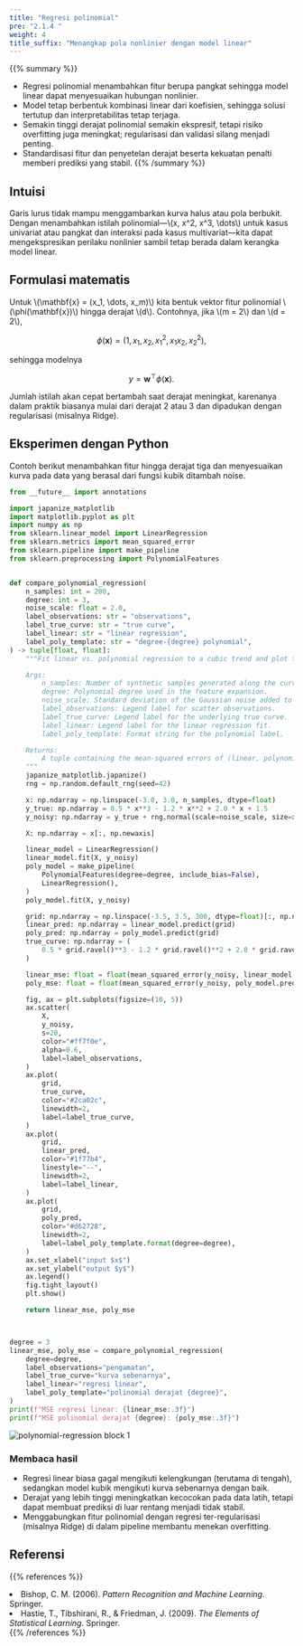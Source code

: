 ```yaml
---
title: "Regresi polinomial"
pre: "2.1.4 "
weight: 4
title_suffix: "Menangkap pola nonlinier dengan model linear"
---
```


{{% summary %}}
- Regresi polinomial menambahkan fitur berupa pangkat sehingga model linear dapat menyesuaikan hubungan nonlinier.
- Model tetap berbentuk kombinasi linear dari koefisien, sehingga solusi tertutup dan interpretabilitas tetap terjaga.
- Semakin tinggi derajat polinomial semakin ekspresif, tetapi risiko overfitting juga meningkat; regularisasi dan validasi silang menjadi penting.
- Standardisasi fitur dan penyetelan derajat beserta kekuatan penalti memberi prediksi yang stabil.
{{% /summary %}}

## Intuisi
Garis lurus tidak mampu menggambarkan kurva halus atau pola berbukit. Dengan menambahkan istilah polinomial—\\(x, x^2, x^3, \dots\\) untuk kasus univariat atau pangkat dan interaksi pada kasus multivariat—kita dapat mengekspresikan perilaku nonlinier sambil tetap berada dalam kerangka model linear.

## Formulasi matematis
Untuk \\(\mathbf{x} = (x_1, \dots, x_m)\\) kita bentuk vektor fitur polinomial \\(\phi(\mathbf{x})\\) hingga derajat \\(d\\). Contohnya, jika \\(m = 2\\) dan \\(d = 2\\),

$$
\phi(\mathbf{x}) = (1, x_1, x_2, x_1^2, x_1 x_2, x_2^2),
$$

sehingga modelnya

$$
y = \mathbf{w}^\top \phi(\mathbf{x}).
$$

Jumlah istilah akan cepat bertambah saat derajat meningkat, karenanya dalam praktik biasanya mulai dari derajat 2 atau 3 dan dipadukan dengan regularisasi (misalnya Ridge).

## Eksperimen dengan Python
Contoh berikut menambahkan fitur hingga derajat tiga dan menyesuaikan kurva pada data yang berasal dari fungsi kubik ditambah noise.

```python
from __future__ import annotations

import japanize_matplotlib
import matplotlib.pyplot as plt
import numpy as np
from sklearn.linear_model import LinearRegression
from sklearn.metrics import mean_squared_error
from sklearn.pipeline import make_pipeline
from sklearn.preprocessing import PolynomialFeatures


def compare_polynomial_regression(
    n_samples: int = 200,
    degree: int = 3,
    noise_scale: float = 2.0,
    label_observations: str = "observations",
    label_true_curve: str = "true curve",
    label_linear: str = "linear regression",
    label_poly_template: str = "degree-{degree} polynomial",
) -> tuple[float, float]:
    """Fit linear vs. polynomial regression to a cubic trend and plot the results.

    Args:
        n_samples: Number of synthetic samples generated along the curve.
        degree: Polynomial degree used in the feature expansion.
        noise_scale: Standard deviation of the Gaussian noise added to targets.
        label_observations: Legend label for scatter observations.
        label_true_curve: Legend label for the underlying true curve.
        label_linear: Legend label for the linear regression fit.
        label_poly_template: Format string for the polynomial label.

    Returns:
        A tuple containing the mean-squared errors of (linear, polynomial) models.
    """
    japanize_matplotlib.japanize()
    rng = np.random.default_rng(seed=42)

    x: np.ndarray = np.linspace(-3.0, 3.0, n_samples, dtype=float)
    y_true: np.ndarray = 0.5 * x**3 - 1.2 * x**2 + 2.0 * x + 1.5
    y_noisy: np.ndarray = y_true + rng.normal(scale=noise_scale, size=x.shape)

    X: np.ndarray = x[:, np.newaxis]

    linear_model = LinearRegression()
    linear_model.fit(X, y_noisy)
    poly_model = make_pipeline(
        PolynomialFeatures(degree=degree, include_bias=False),
        LinearRegression(),
    )
    poly_model.fit(X, y_noisy)

    grid: np.ndarray = np.linspace(-3.5, 3.5, 300, dtype=float)[:, np.newaxis]
    linear_pred: np.ndarray = linear_model.predict(grid)
    poly_pred: np.ndarray = poly_model.predict(grid)
    true_curve: np.ndarray = (
        0.5 * grid.ravel()**3 - 1.2 * grid.ravel()**2 + 2.0 * grid.ravel() + 1.5
    )

    linear_mse: float = float(mean_squared_error(y_noisy, linear_model.predict(X)))
    poly_mse: float = float(mean_squared_error(y_noisy, poly_model.predict(X)))

    fig, ax = plt.subplots(figsize=(10, 5))
    ax.scatter(
        X,
        y_noisy,
        s=20,
        color="#ff7f0e",
        alpha=0.6,
        label=label_observations,
    )
    ax.plot(
        grid,
        true_curve,
        color="#2ca02c",
        linewidth=2,
        label=label_true_curve,
    )
    ax.plot(
        grid,
        linear_pred,
        color="#1f77b4",
        linestyle="--",
        linewidth=2,
        label=label_linear,
    )
    ax.plot(
        grid,
        poly_pred,
        color="#d62728",
        linewidth=2,
        label=label_poly_template.format(degree=degree),
    )
    ax.set_xlabel("input $x$")
    ax.set_ylabel("output $y$")
    ax.legend()
    fig.tight_layout()
    plt.show()

    return linear_mse, poly_mse



degree = 3
linear_mse, poly_mse = compare_polynomial_regression(
    degree=degree,
    label_observations="pengamatan",
    label_true_curve="kurva sebenarnya",
    label_linear="regresi linear",
    label_poly_template="polinomial derajat {degree}",
)
print(f"MSE regresi linear: {linear_mse:.3f}")
print(f"MSE polinomial derajat {degree}: {poly_mse:.3f}")

```


![polynomial-regression block 1](/images/basic/regression/polynomial-regression_block01_id.png)

### Membaca hasil
- Regresi linear biasa gagal mengikuti kelengkungan (terutama di tengah), sedangkan model kubik mengikuti kurva sebenarnya dengan baik.
- Derajat yang lebih tinggi meningkatkan kecocokan pada data latih, tetapi dapat membuat prediksi di luar rentang menjadi tidak stabil.
- Menggabungkan fitur polinomial dengan regresi ter-regularisasi (misalnya Ridge) di dalam pipeline membantu menekan overfitting.

## Referensi
{{% references %}}
<li>Bishop, C. M. (2006). <i>Pattern Recognition and Machine Learning</i>. Springer.</li>
<li>Hastie, T., Tibshirani, R., &amp; Friedman, J. (2009). <i>The Elements of Statistical Learning</i>. Springer.</li>
{{% /references %}}

